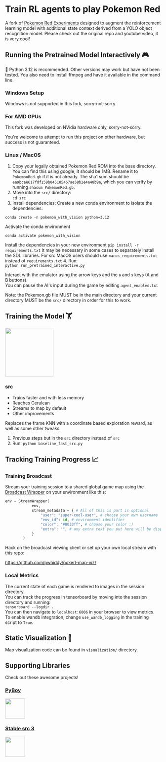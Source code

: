# Train RL agents to play Pokemon Red

A fork of [Pokemon Red Experiments](https://github.com/PWhiddy/PokemonRedExperiments) designed to augment the reinforcement learning model with additional state context derived from a YOLO object recognition model. Please check out the original repo and youtube video, it is very cool!


## Running the Pretrained Model Interactively 🎮  
🐍 Python 3.12 is recommended. Other versions may work but have not been tested.
You also need to install ffmpeg and have it available in the command line.

### Windows Setup
Windows is not supported in this fork, sorry-not-sorry.

### For AMD GPUs
This fork was developed on NVidia hardware only, sorry-not-sorry.

You're welcome to attempt to run this project on other hardware, but success is not guaranteed.

### Linux / MacOS

1. Copy your legally obtained Pokemon Red ROM into the base directory. You can find this using google, it should be 1MB. Rename it to `PokemonRed.gb` if it is not already. The sha1 sum should be `ea9bcae617fdf159b045185467ae58b2e4a48b9a`, which you can verify by running `shasum PokemonRed.gb`. 
2. Move into the `src/` directory:  
 ```cd src```  
3. Install dependencies:
Create a new conda environment to isolate the dependencies:
```
conda create -n pokemon_with_vision python=3.12
```

Activate the conda environment
```
conda activate pokemon_with_vision
```
Install the dependencies in your new environment
```pip install -r requirements.txt```
It may be necessary in some cases to separately install the SDL libraries.
For src MacOS users should use ```macos_requirements.txt``` instead of ```requirements.txt```
4. Run:  
```python run_pretrained_interactive.py```
  
Interact with the emulator using the arrow keys and the `a` and `s` keys (A and B buttons).  
You can pause the AI's input during the game by editing `agent_enabled.txt`

Note: the Pokemon.gb file MUST be in the main directory and your current directory MUST be the `src/` directory in order for this to work.

## Training the Model 🏋️ 

<img src="/assets/grid.png?raw=true" height="156">


### src

- Trains faster and with less memory
- Reaches Cerulean
- Streams to map by default
- Other improvements

Replaces the frame KNN with a coordinate based exploration reward, as well as some other tweaks.
1. Previous steps but in the `src` directory instead of `src`
2. Run:
```python baseline_fast_src.py```

## Tracking Training Progress 📈

### Training Broadcast
Stream your training session to a shared global game map using the [Broadcast Wrapper](/src/stream_agent_wrapper.py) on your environment like this:
```python
env = StreamWrapper(
            env, 
            stream_metadata = { # All of this is part is optional
                "user": "super-cool-user", # choose your own username
                "env_id": id, # environment identifier
                "color": "#0033ff", # choose your color :)
                "extra": "", # any extra text you put here will be displayed
            }
        )
```

Hack on the broadcast viewing client or set up your own local stream with this repo:  
  
https://github.com/pwhiddy/pokerl-map-viz/

### Local Metrics
The current state of each game is rendered to images in the session directory.   
You can track the progress in tensorboard by moving into the session directory and running:  
```tensorboard --logdir .```  
You can then navigate to `localhost:6006` in your browser to view metrics.  
To enable wandb integration, change `use_wandb_logging` in the training script to `True`.

## Static Visualization 🐜
Map visualization code can be found in `visualization/` directory.

## Supporting Libraries
Check out these awesome projects!
### [PyBoy](https://github.com/Baekalfen/PyBoy)
<a href="https://github.com/Baekalfen/PyBoy">
  <img src="/assets/pyboy.svg" height="64">
</a>

### [Stable src 3](https://github.com/DLR-RM/stable-src3)
<a href="https://github.com/DLR-RM/stable-src3">
  <img src="/assets/sblogo.png" height="64">
</a>
